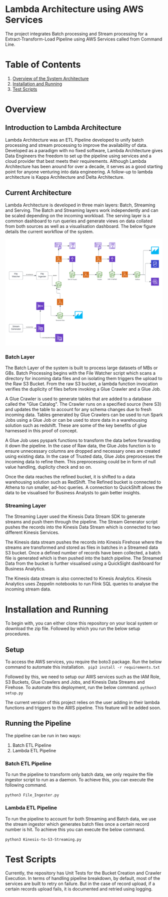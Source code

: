 # Lambda Architecture using AWS Services 
The project integrates Batch processing and Stream processing for a Extract-Transform-Load Pipeline using AWS Services called from Command Line. 

# Table of Contents
1. [Overview of the System Architecture](#overview)
2. [Installation and Running](#installation-and-running)
3. [Test Scripts](#test-scripts) 

# Overview
## Introduction to Lambda Architecture
Lambda Architecture was an ETL Pipeline developed to unify batch processing and stream processing to improve the availability of data. Developed as a paradigm with no fixed software, Lambda Architecture gives Data Engineers the freedom to set up the pipeline using services and a cloud provider that best meets their requirements. Although Lambda Architecture has been around for over a decade, it serves as a good starting point for anyone venturing into data engineering. A follow-up to lambda architecture is Kappa Architecture and Delta Architecture. 

## Current Architecture 
Lambda Architecture is developed in three main layers: Batch, Streaming and Serving. The Batch and Streaming layers work independently and can be scaled depending on the incoming workload. The serving layer is a common dashboard to run queries and generate views on data collated from both sources as well as a visualisation dashboard. The below figure details the current workflow of the system. 

![lambdaArch](https://github.com/aanchal-n/Lambda-Architecture-AWS/blob/main/Assets/aws-lambda-architecture.png)

### Batch Layer 
The Batch Layer of the system is built to process large datasets of MBs or GBs. Batch Processing begins with the File Watcher script which scans a directory for incoming data files and on isolating them triggers the upload to the Raw S3 Bucket. From the raw S3 bucket, a lambda function invocation verifies the duplicity of files before invoking a Glue Crawler and a Glue Job. 

A Glue Crawler is used to generate tables that are added to a database called the "Glue Catalog". The Crawler runs on a specified source (here S3) and updates the table to account for any schema changes due to fresh incoming data. Tables generated by Glue Crawlers can be used to run Spark Jobs using a Glue Job or can be used to store data in a warehousing solution such as redshift. These are some of the key benefits of glue harnessed in this proof of concept. 

A Glue Job uses pyspark functions to transform the data before forwarding it down the pipeline. In the case of Raw data, the Glue Jobs function is to ensure unnecessary columns are dropped and necessary ones are created using existing data. In the case of Trusted data, Glue Jobs preprocesses the incoming data to refine them. This preprocessing could be in form of null value handling, duplicity check and so on. 

Once the data reaches the refined bucket, it is shifted to a data warehousing solution such as RedShift. The Refined bucket is connected to Athena to run smaller, ad-hoc queries. A connection to QuickShift allows the data to be visualised for Business Analysts to gain better insights. 

### Streaming Layer 
The Streaming Layer used the Kinesis Data Stream SDK to generate streams and push them through the pipeline. The Stream Generator script pushes the records into the Kinesis Data Stream which is connected to two different Kinesis Services. 

The Kinesis data stream pushes the records into Kinesis Firehose where the streams are transformed and stored as files in batches in a Streamed data S3 bucket. Once a defined number of records have been collected, a batch file is generated which is then pushed into the batch pipeline. The Streamed Data from the bucket is further visualised using a QuickSight dashboard for Business Analytics.

The Kinesis data stream is also connected to Kinesis Analytics. Kinesis Analytics uses Zeppelin notebooks to run Flink SQL queries to analyse the incoming stream data.

# Installation and Running 
To begin with, you can either clone this repository on your local system or download the zip file. Followed by which you run the below setup procedures. 
## Setup 
To access the AWS services, you require the boto3 package. Run the below command to automate this installation. 
``` pip3 install -r requirements.txt```

Followed by this, we need to setup our AWS services such as the IAM Role, S3 Buckets, Glue Crawlers and Jobs, and Kinesis Data Streams and Firehose. To automate this deployment, run the below command. 
```python3 setup.py```

The current version of this project relies on the user adding in their lambda functions and triggers to the AWS pipeline. This feature will be added soon. 

## Running the Pipeline
The pipeline can be run in two ways:
1. Batch ETL Pipeline
2. Lambda ETL Pipeline 

### Batch ETL Pipeline 
To run the pipeline to transform only batch data, we only require the file ingestor script to run as a daemon. To achieve this, you can execute the following command. 

```python3 File_Ingester.py```

### Lambda ETL Pipeline
To run the pipeline to account for both Streaming and Batch data, we use the stream ingestor which generates batch files once a certain record number is hit. To achieve this you can execute the below command. 

```python3 Kinesis-to-S3-Streaming.py```

# Test Scripts
Currently, the repository has Unit Tests for the Bucket Creation and Crawler Execution. In terms of handling pipeline breakdown, by default, most of the services are built to retry on failure. But in the case of record upload, if a certain records upload fails, it is documented and retried using logging. 

